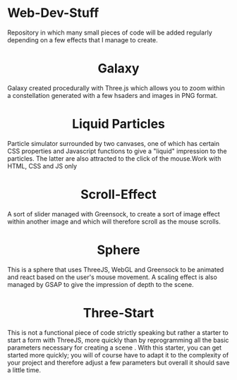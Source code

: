 # Web-Dev-Stuff
 Repository in which many small pieces of code will be added regularly depending on a few effects that I manage to create.

 <h1 align="center">Galaxy</h1>
 <p>Galaxy created procedurally with Three.js which allows you to zoom within a constellation generated with a few hsaders and images in PNG format.</p>

 <h1 align="center">Liquid Particles</h1>
 <p>Particle simulator surrounded by two canvases, one of which has certain CSS properties and Javascript functions to give a "liquid" impression to the particles. The latter are also attracted to the click of the mouse.Work with HTML, CSS and JS only</p>

<h1 align="center">Scroll-Effect</h1>
<p>A sort of slider managed with Greensock, to create a sort of image effect within another image and which will therefore scroll as the mouse scrolls.</p>

<h1 align="center">Sphere</h1>
<p>This is a sphere that uses ThreeJS, WebGL and Greensock to be animated and react based on the user's mouse movement. A scaling effect is also managed by GSAP to give the impression of depth to the scene.</p>

<h1 align="center">Three-Start</h1>
<p>This is not a functional piece of code strictly speaking but rather a starter to start a form with ThreeJS, more quickly than by reprogramming all the basic parameters necessary for creating a scene . With this starter, you can get started more quickly; you will of course have to adapt it to the complexity of your project and therefore adjust a few parameters but overall it should save a little time.</p>
